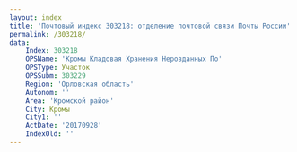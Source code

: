 ```yaml
---
layout: index
title: 'Почтовый индекс 303218: отделение почтовой связи Почты России'
permalink: /303218/
data:
    Index: 303218
    OPSName: 'Кромы Кладовая Хранения Нерозданных По'
    OPSType: Участок
    OPSSubm: 303229
    Region: 'Орловская область'
    Autonom: ''
    Area: 'Кромской район'
    City: Кромы
    City1: ''
    ActDate: '20170928'
    IndexOld: ''
---
```

